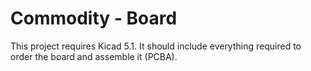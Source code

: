 # Commodity - Board

This project requires Kicad 5.1. It should include everything required to order
the board and assemble it (PCBA).

